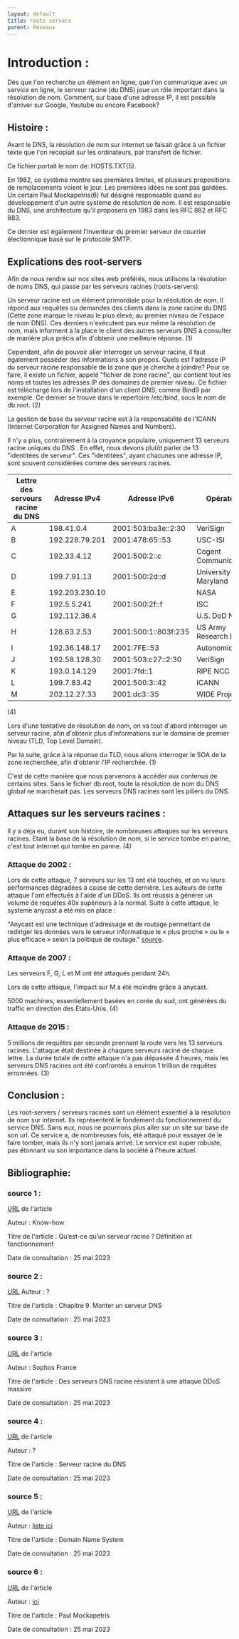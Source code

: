 ```yaml
---
layout: default
title: roots servers
parent: Réseaux
---
```



# Introduction :

Dès que l'on recherche un élément en ligne, que l'on communique avec un service en ligne, le serveur racine (du DNS) joue un rôle important dans la résolution de nom. Comment, sur base d'une adresse IP, il est possible d'arriver sur Google, Youtube ou encore Facebook?

## Histoire :

Avant le DNS, la résolution de nom  sur internet se faisait grâce à un fichier texte que l'on recopiait sur les ordinateurs, par transfert de fichier.

Ce fichier portait le nom de: HOSTS.TXT(5).

En 1982, ce système montre ses premières limites, et plusieurs propositions de remplacements voient le jour. Les premières idées ne sont pas gardées. Un certain Paul Mockapetris(6) fut désigné responsable quand au développement d'un autre système de résolution de nom.
Il est responsable du DNS, une architecture qu'il proposera en 1983 dans les RFC 882 et RFC 883.

Ce dernier est également l'inventeur du premier serveur de courrier électionnique basé sur le protocole SMTP.

## Explications des root-servers

Afin de nous rendre sur nos sites web préférés, nous utilisons la résolution de noms DNS, qui passe par les serveurs racines (roots-servers).

Un serveur racine est un élément primordiale pour la résolution de nom. Il répond aux requêtes ou demandes des clients dans la zone racine du DNS (Cette zone marque le niveau le plus élevé, au premier niveau de l'espace de nom DNS).
Ces derniers n'exécutent pas eux même la résolution de nom, mais informent à la place le client des autres serveurs DNS à consulter de manière plus précis afin d'obtenir une meilleure réponse. (1)

Cependant, afin de pouvoir aller interroger un serveur racine, il faut également posséder des informations à son propos. Quels est l'adresse IP du serveur racine responsable de la zone que je cherche à joindre?
Pour ce faire, il existe un fichier, appelé "fichier de zone racine", qui contient tout les noms et toutes les adresses IP des domaines de premier niveau.
Ce fichier est téléchargé lors de l'installation d'un client DNS, comme Bind9 par exemple. 
Ce dernier se trouve dans le repertoire /etc/bind, sous le nom de db.root. (2)

La gestion de base du serveur racine est à la responsabilité de l'ICANN (Internet Corporation for Assigned Names and Numbers).

Il n'y a plus, contrairement à la croyance populaire, uniquement 13 serveurs racine uniques du DNS .
En effet, nous devons plutôt parler de 13 "identitées de serveur". Ces "identitées", ayant chacunes une adresse IP, sont souvent considérées comme des serveurs racines.

Lettre des serveurs racine du DNS | Adresse IPv4 | Adresse IPv6 | Opérateurs 
--- | ------------- | ---------- | -------------- 
A | 198.41.0.4 | 2001:503:ba3e::2:30 | VeriSign | 
B | 192.228.79.201 | 2001:478:65::53 | USC-ISI |
C | 192.33.4.12 | 2001:500:2::c | Cogent Communications |
D | 199.7.91.13 | 2001:500:2d::d | 	University of Maryland |
E | 192.203.230.10 | | NASA |
F | 192.5.5.241 | 2001:500:2f::f | 	ISC |
G | 192.112.36.4 | | U.S. DoD NIC |
H |	128.63.2.53 | 2001:500:1::803f:235 | US Army Research Lab |
I |	192.36.148.17 | 2001:7FE::53 | 	Autonomica |
J | 192.58.128.30 | 2001:503:c27::2:30 | 	VeriSign |
K |	193.0.14.129 | 2001:7fd::1 | RIPE NCC |
L | 199.7.83.42 | 2001:500:3::42 | 	ICANN |
M | 202.12.27.33 | 2001:dc3::35 | 	WIDE Project |

(4)

Lors d'une tentative de résolution de nom, on va tout d'abord interroger un serveur racine, afin d'obtenir plus d'informations sur le domaine de premier niveau (TLD, Top Level Domain).

Par la suite, grâce à la réponse du TLD, nous allons interroger le SOA de la zone recherchée, afin d'obtenir l'IP recherchée. (1)

C'est de cette manière que nous parvenons à accéder aux contenus de certains sites. Sans le fichier db.root, toute la résolution de nom du DNS global ne marcherait pas. Les serveurs DNS racines sont les piliers du DNS.

## Attaques sur les serveurs racines :

Il y a déja eu, durant son histoire, de nombreuses attaques sur les serveurs racines. Etant la base de la résolution de nom, si le service tombe en panne, c'est tout internet qui tombe en panne. (4)

### Attaque de 2002 :

Lors de cette attaque, 7 serveurs sur les 13 ont été touchés, et on vu leurs performances dégradées à cause de cette dernière. Les auteurs de cette attaque l'ont effectués à l'aide d'un DDoS. Ils ont réussis à générer un volume de requêtes 40x supérieurs à la normal.
Suite à cette attaque, le systeme anycast a été mis en place :

"Anycast est une technique d'adressage et de routage permettant de rediriger les données vers le serveur informatique le « plus proche » ou le « plus efficace » selon la politique de routage."
[source](https://fr.wikipedia.org/wiki/Anycast).

### Attaque de 2007 :

Les serveurs F, G, L et M ont été attaqués pendant 24h.

Lors de cette attaque, l'impact sur M a été moindre grâce à anycast.

5000 machines, essentiellement basées en corée du sud, ont générées du traffic en direction des Etats-Unis. (4)

### Attaque de 2015 : 

5 millions de requêtes par seconde prennant la route vers les 13 serveurs racines. L'attaque était destinée à chaques serveurs racine de chaque lettre. La durée totale de cette attaque n'a pas dépassée 4 heures, mais les serveurs DNS racines ont été confrontés à environ 1 trillion de requêtes erronnées. (3)

## Conclusion :

Les root-servers / serveurs racines sont un élément essentiel à la résolution de nom sur internet. Ils représentent le fondement du fonctionnement du service DNS. Sans eux, nous ne pourrions plus aller sur un site sur base de son url. Ce service a, de nombreuses fois, été attaqué pour essayer de le faire tomber, mais ils n'y sont jamais arrivé.
Le service est super robuste, pas étonnant vu son importance dans la société à l'heure actuel.


## Bibliographie:


### source 1 :  

[URL](https://www.ionos.fr/digitalguide/serveur/know-how/quest-ce-quun-serveur-racine-definition-et-fonctionnement/) de l'article

Auteur : Know-how

Titre de l'article : Qu’est-ce qu’un serveur racine ? Définition et fonctionnement

Date de consultation : 25 mai 2023

### source 2 :  

[URL](https://linux.developpez.com/formation_debian/serveur-dns.html)
Auteur : ?

Titre de l'article : Chapitre 9. Monter un serveur DNS

Date de consultation : 25 mai 2023

### source 3 :  

[URL](https://news.sophos.com/fr-fr/2015/12/12/serveurs-dns-racine-attaque-ddos-massive/) de l'article

Auteur : Sophos France

Titre de l'article : Des serveurs DNS racine résistent à une attaque DDoS massive

Date de consultation : 25 mai 2023

### source 4 :  

[URL](https://fr.wikipedia.org/wiki/Serveur_racine_du_DNS) de l'article

Auteur : ?

Titre de l'article : Serveur racine du DNS

Date de consultation : 25 mai 2023

### source 5 :  

[URL](https://fr.wikipedia.org/wiki/Serveur_racine_du_DNS](https://www.techno-science.net/glossaire-definition/Domain-Name-System-page-2.html)) de l'article

Auteur : [liste ici](http://fr.wikipedia.org/w/index.php?title=Domain%20Name%20System&action=history)

Titre de l'article : Domain Name System

Date de consultation : 25 mai 2023

### source 6 :  

[URL](https://fr.wikipedia.org/wiki/Paul_Mockapetris) de l'article

Auteur : [ici]([http://fr.wikipedia.org/w/index.php?title=Domain%20Name%20System&action=history](https://fr.wikipedia.org/wiki/Utilisateur:Bot_de_pluie))

Titre de l'article : Paul Mockapetris

Date de consultation : 25 mai 2023



